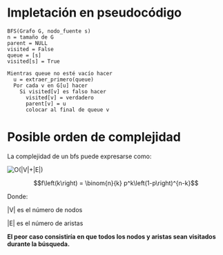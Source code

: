 # Impletación en pseudocódigo

    BFS(Grafo G, nodo_fuente s)
    n = tamaño de G 
    parent = NULL
    visited = False
    queue = [s]
    visited[s] = True

    Mientras queue no esté vacío hacer
      u = extraer_primero(queue)
      Por cada v en G[u] hacer
        Si visited[v] es falso hacer
          visited[v] = verdadero
          parent[v] = u
          colocar al final de queue v 


# Posible orden de complejidad
La complejidad de un bfs puede expresarse como:

<img src="https://latex.codecogs.com/png.image?\dpi{110}&space;O(|V|&plus;|E|)" title="O(|V|+|E|)" />

$$f\left(k\right) = \binom{n}{k} p^k\left(1-p\right)^{n-k}$$ 

Donde: 

|V| es el número de nodos

|E| es el número de aristas


**El peor caso consistiría en que todos los nodos y aristas sean visitados durante la búsqueda.**
